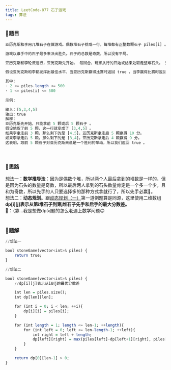 ```yaml
---
title: LeetCode-877 石子游戏
tags: 算法
---
```


### **📝题目**
```haskell
亚历克斯和李用几堆石子在做游戏。偶数堆石子排成一行，每堆都有正整数颗石子 piles[i] 。

游戏以谁手中的石子最多来决出胜负。石子的总数是奇数，所以没有平局。

亚历克斯和李轮流进行，亚历克斯先开始。 每回合，玩家从行的开始或结束处取走整堆石头。 这种情况一直持续到没有更多的石子堆为止，此时手中石子最多的玩家获胜。

假设亚历克斯和李都发挥出最佳水平，当亚历克斯赢得比赛时返回 true ，当李赢得比赛时返回 false 。

其中：
· 2 <= piles.length <= 500
· 1 <= piles[i] <= 500
 
示例：

输入：[5,3,4,5]
输出：true
解释：
亚历克斯先开始，只能拿前 5 颗或后 5 颗石子 。
假设他取了前 5 颗，这一行就变成了 [3,4,5] 。
如果李拿走前 3 颗，那么剩下的是 [4,5]，亚历克斯拿走后 5 颗赢得 10 分。
如果李拿走后 5 颗，那么剩下的是 [3,4]，亚历克斯拿走后 4 颗赢得 9 分。
这表明，取前 5 颗石子对亚历克斯来说是一个胜利的举动，所以我们返回 true 。
```
<br/>

### **📝思路**
想法一：**数学推导法**：因为是偶数个堆，所以两个人最后拿到的堆数是一样的，但是因为石头的数量是奇数，所以最后两人拿到的石头数量肯定是一个多一个少，且和为奇数，所以先手的人只要选择多的那种方式拿就行了，所以先手必赢💪。<br/>
想法二：**动态规划**。跟[动态规划（一）](https://whitebeerhouse.github.io/2020/04/07/%E5%8A%A8%E6%80%81%E8%A7%84%E5%88%92%EF%BC%88%E4%B8%80%EF%BC%89/#%F0%9F%93%9D%E7%AE%97%E6%B3%95%E4%BB%8B%E7%BB%8D)第一道例题算是同源，这里使用二维数组**dp[i][j]表示从第i堆石子到第j堆石子先手和后手的最大分数差。**<br/>
🐣：（靠...我是想做dp问题的怎么老遇上数学问题🙃
<br/><br/>

### **📝题解**
```haskell
//想法一

bool stoneGame(vector<int>& piles) {
    return true;
}
```
```haskell
//想法二

bool stoneGame(vector<int>& piles) {
    //dp[i][j]表示从i到j的最优分数差

    int len = piles.size();
    int dp[len][len];

    for (int i = 0; i < len; ++i){
        dp[i][i] = piles[i];
    }

    for (int length = 1; length <= len-1; ++length){
        for (int left = 0; left <= len-length-1; ++left){
            int right = left + length;
            dp[left][right] = max(piles[left]-dp[left+1][right], piles[right]-dp[left][right-1]);
        }
    }

    return dp[0][len-1] > 0;
}
```
